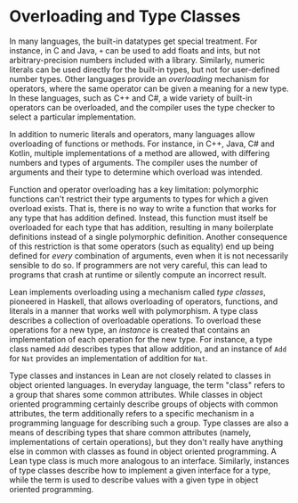 # Overloading and Type Classes

In many languages, the built-in datatypes get special treatment.
For instance, in C and Java, `+` can be used to add floats and ints, but not arbitrary-precision numbers included with a library.
Similarly, numeric literals can be used directly for the built-in types, but not for user-defined number types.
Other languages provide an _overloading_ mechanism for operators, where the same operator can be given a meaning for a new type.
In these languages, such as C++ and C#, a wide variety of built-in operators can be overloaded, and the compiler uses the type checker to select a particular implementation.

In addition to numeric literals and operators, many languages allow overloading of functions or methods.
For instance, in C++, Java, C# and Kotlin, multiple implementations of a method are allowed, with differing numbers and types of arguments.
The compiler uses the number of arguments and their type to determine which overload was intended.

Function and operator overloading has a key limitation: polymorphic functions can't restrict their type arguments to types for which a given overload exists.
That is, there is no way to write a function that works for any type that has addition defined.
Instead, this function must itself be overloaded for each type that has addition, resulting in many boilerplate definitions instead of a single polymorphic definition.
Another consequence of this restriction is that some operators (such as equality) end up being defined for _every_ combination of arguments, even when it is not necessarily sensible to do so.
If programmers are not very careful, this can lead to programs that crash at runtime or silently compute an incorrect result.

Lean implements overloading using a mechanism called _type classes_, pioneered in Haskell, that allows overloading of operators, functions, and literals in a manner that works well with polymorphism.
A type class describes a collection of overloadable operations.
To overload these operations for a new type, an _instance_ is created that contains an implementation of each operation for the new type.
For instance, a type class named `Add` describes types that allow addition, and an instance of `Add` for `Nat` provides an implementation of addition for `Nat`.

Type classes and instances in Lean are not closely related to classes in object oriented languages.
In everyday language, the term "class" refers to a group that shares some common attributes.
While classes in object oriented programming certainly describe groups of objects with common attributes, the term additionally refers to a specific mechanism in a programming language for describing such a group.
Type classes are also a means of describing types that share common attributes (namely, implementations of certain operations), but they don't really have anything else in common with classes as found in object oriented programming.
A Lean type class is much more analogous to an interface.
Similarly, instances of type classes describe how to implement a given interface for a type, while the term is used to describe values with a given type in object oriented programming.


